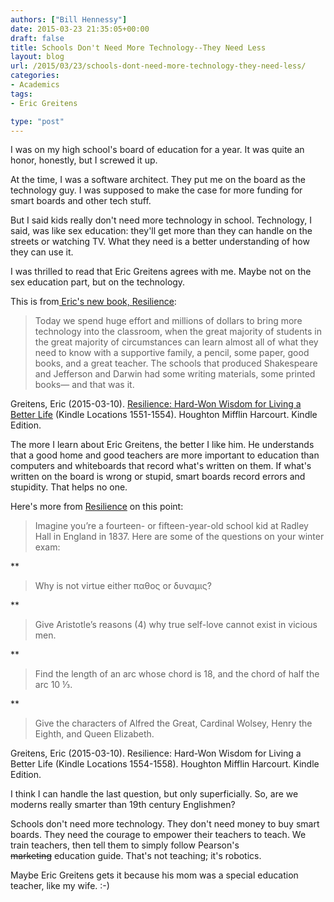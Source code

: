 ```yaml
---
authors: ["Bill Hennessy"]
date: 2015-03-23 21:35:05+00:00
draft: false
title: Schools Don't Need More Technology--They Need Less
layout: blog
url: /2015/03/23/schools-dont-need-more-technology-they-need-less/
categories:
- Academics
tags:
- Eric Greitens

type: "post"
---
```


I was on my high school's board of education for a year. It was quite an honor, honestly, but I screwed it up.

At the time, I was a software architect. They put me on the board as the technology guy. I was supposed to make the case for more funding for smart boards and other tech stuff.

But I said kids really don't need more technology in school. Technology, I said, was like sex education: they'll get more than they can handle on the streets or watching TV. What they need is a better understanding of how they can use it.

I was thrilled to read that Eric Greitens agrees with me. Maybe not on the sex education part, but on the technology.

This is from[ Eric's new book, Resilience](https://www.amazon.com/Resilience-Hard-Won-Wisdom-Living-Better/dp/054432398X/ref=sr_1_1_twi_2_har?s=books&ie=UTF8&qid=1427085259&sr=1-1&keywords=resilience):



> Today we spend huge effort and millions of dollars to bring more technology into the classroom, when the great majority of students in the great majority of circumstances can learn almost all of what they need to know with a supportive family, a pencil, some paper, good books, and a great teacher. The schools that produced Shakespeare and Jefferson and Darwin had some writing materials, some printed books— and that was it.



Greitens, Eric (2015-03-10). [Resilience: Hard-Won Wisdom for Living a Better Life](https://www.amazon.com/Resilience-Hard-Won-Wisdom-Living-Better/dp/054432398X/ref=sr_1_1_twi_2_har?s=books&ie=UTF8&qid=1427085259&sr=1-1&keywords=resilience) (Kindle Locations 1551-1554). Houghton Mifflin Harcourt. Kindle Edition.

The more I learn about Eric Greitens, the better I like him. He understands that a good home and good teachers are more important to education than computers and whiteboards that record what's written on them. If what's written on the board is wrong or stupid, smart boards record errors and stupidity. That helps no one.

Here's more from [Resilience](https://www.amazon.com/Resilience-Hard-Won-Wisdom-Living-Better/dp/054432398X/ref=sr_1_1_twi_2_har?s=books&ie=UTF8&qid=1427085259&sr=1-1&keywords=resilience) on this point:



> Imagine you’re a fourteen- or fifteen-year-old school kid at Radley Hall in England in 1837. Here are some of the questions on your winter exam:






** 


> Why is not virtue either παθος or δυναμις?



** 


> Give Aristotle’s reasons (4) why true self-love cannot exist in vicious men.



** 


> Find the length of an arc whose chord is 18, and the chord of half the arc 10 ⅓.



** 


> Give the characters of Alfred the Great, Cardinal Wolsey, Henry the Eighth, and Queen Elizabeth.





Greitens, Eric (2015-03-10). Resilience: Hard-Won Wisdom for Living a Better Life (Kindle Locations 1554-1558). Houghton Mifflin Harcourt. Kindle Edition.

I think I can handle the last question, but only superficially. So, are we moderns really smarter than 19th century Englishmen?

Schools don't need more technology. They don't need money to buy smart boards. They need the courage to empower their teachers to teach. We train teachers, then tell them to simply follow Pearson's <del>marketing</del> education guide. That's not teaching; it's robotics.

Maybe Eric Greitens gets it because his mom was a special education teacher, like my wife. :-)
